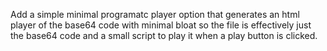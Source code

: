 Add a simple minimal programatc player option that generates an html player of the base64 code with minimal bloat so the file is effectively just the base64 code and a small script to play it when a play button is clicked.


